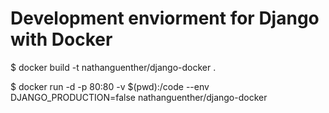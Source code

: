 # Development enviorment for Django with Docker

$ docker build -t nathanguenther/django-docker .

$ docker run -d -p 80:80 -v $(pwd):/code --env DJANGO_PRODUCTION=false nathanguenther/django-docker
